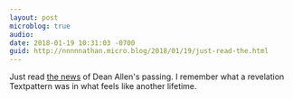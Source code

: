 ```yaml
---
layout: post
microblog: true
audio: 
date: 2018-01-19 10:31:03 -0700
guid: http://nnnnnathan.micro.blog/2018/01/19/just-read-the.html
---
```

Just read [the news](https://daringfireball.net/2018/01/dean_allen) of Dean Allen's passing. I remember what a revelation Textpattern was in what feels like another lifetime.
